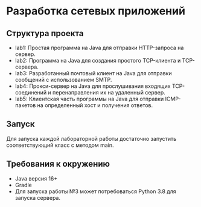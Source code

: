 # Разработка сетевых приложений

## Структура проекта

* lab1: Простая программа на Java для отправки HTTP-запроса на сервер. 
* lab2: Программа на Java для создания простого TCP-клиента и TCP-сервера.
* lab3: Разработанный почтовый клиент на Java для отправки сообщений с использованием SMTP.
* lab4: Прокси-сервер на Java для прослушивания входящих TCP-соединений и перенаправления их на удаленный сервер.
* lab5: Клиентская часть программы на Java для отправки ICMP-пакетов на определенный хост и получения ответов.

## Запуск

Для запуска каждой лабораторной работы достаточно запустить соответствующий класс с методом main.

## Требования к окружению
* Java версия 16+
* Gradle
* Для запуска работы №3 может потребоваться Python 3.8 для запуска сервера.
